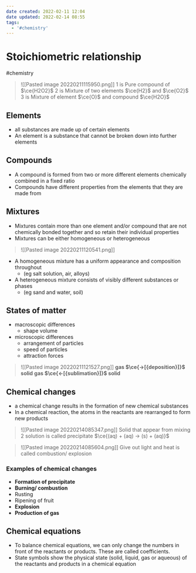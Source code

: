 ```yaml
---
date created: 2022-02-11 12:04
date updated: 2022-02-14 08:55
tags:
  - '#chemistry'
---
```


# Stoichiometric relationship

#chemistry

> ![[Pasted image 20220211115950.png]]
> 1 is Pure compound of $\ce{H2O2}$
> 2 is Mixture of two elements $\ce{H2}$ and $\ce{O2}$
> 3 is Mixture of element $\ce{O}$ and compound $\ce{H2O}$

## Elements

- all substances are made up of certain elements
- An element is a substance that cannot be broken down into further elements

## Compounds

- A compound is formed from two or more different elements chemically combined in a fixed ratio
- Compounds have different properties from the elements that they are made from

## Mixtures

- Mixtures contain more than one element and/or compound that are not chemically bonded together and so retain their individual properties
- Mixtures can be either homogeneous or heterogeneous

> ![[Pasted image 20220211120541.png]]

- A homogeneous mixture has a uniform appearance and composition throughout
	- (eg salt solution, air, alloys)
- A heterogeneous mixture consists of visibly different substances or phases
	- (eg sand and water, soil)

## States of matter

- macroscopic differences
	- shape volume
- microscopic differences
	- arrangement of particles
	- speed of particles
	- attraction forces

> ![[Pasted image 20220211121527.png]]
> **gas $\ce{->[{deposition}]}$ solid**
> **gas $\ce{<-[{sublimation}]}$ solid**

## Chemical changes

- a chemical change results in the formation of new chemical substances
- In a chemical reaction, the atoms in the reactants are rearranged to form new products

> ![[Pasted image 20220214085347.png]]
> Solid that appear from mixing 2 solution is called precipitate $\ce{(aq) + (aq) -> (s) + (aq)}$

>![[Pasted image 20220214085604.png]]
>Give out light and heat is called combustion/ explosion

### Examples of chemical changes
- **Formation of precipitate**
- **Burning/ combustion**
- Rusting
- Ripening of fruit
- **Explosion**
- **Production of gas**

## Chemical equations
- To balance chemical equations, we can only change the numbers in front of the reactants or products. These are called coefficients.
- State symbols show the physical state (solid, liquid, gas or aqueous) of the reactants and products in a chemical equation

